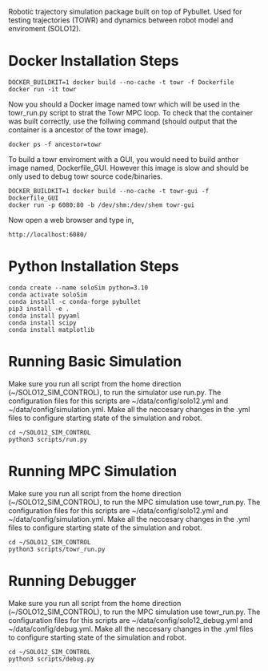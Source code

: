 Robotic trajectory simulation package built on top of Pybullet. Used for testing trajectories (TOWR) and dynamics between robot model and enviroment  (SOLO12).
# Docker Installation Steps #
```console
DOCKER_BUILDKIT=1 docker build --no-cache -t towr -f Dockerfile
docker run -it towr
```
Now you should a Docker image named towr which will be used in the towr_run.py script to strat the Towr MPC loop.
To check that the container was built correctly, use the follwing command (should output that the container is a ancestor of the towr image).
```console
docker ps -f ancestor=towr
```
To build a towr enviroment with a GUI, you would need to build anthor image named, Dockerfile_GUI. However this image is slow and should be only used to debug towr source code/binaries. 
```console
DOCKER_BUILDKIT=1 docker build --no-cache -t towr-gui -f Dockerfile_GUI
docker run -p 6080:80 -b /dev/shm:/dev/shem towr-gui
```
Now open a web browser and type in,
```
http://localhost:6080/
```
# Python Installation Steps #
```
conda create --name soloSim python=3.10
conda activate soloSim
conda install -c conda-forge pybullet
pip3 install -e .
conda install pyyaml
conda install scipy
conda install matplotlib
```
# Running Basic Simulation #
Make sure you run all script from the home direction (~/SOLO12_SIM_CONTROL), to run the simulator use run.py. The configuration files for this scripts are ~/data/config/solo12.yml and ~/data/config/simulation.yml. Make all the neccesary changes in the .yml files to configure starting state of the simulation and robot.
```
cd ~/SOLO12_SIM_CONTROL
python3 scripts/run.py

```

# Running MPC Simulation #
Make sure you run all script from the home direction (~/SOLO12_SIM_CONTROL), to run the MPC simulation use towr_run.py. The configuration files for this scripts are ~/data/config/solo12.yml and ~/data/config/simulation.yml. Make all the neccesary changes in the .yml files to configure starting state of the simulation and robot.
```
cd ~/SOLO12_SIM_CONTROL
python3 scripts/towr_run.py
```

# Running Debugger #
Make sure you run all script from the home direction (~/SOLO12_SIM_CONTROL), to run the MPC simulation use towr_run.py. The configuration files for this scripts are ~/data/config/solo12_debug.yml and ~/data/config/debug.yml. Make all the neccesary changes in the .yml files to configure starting state of the simulation and robot.
```
cd ~/SOLO12_SIM_CONTROL
python3 scripts/debug.py
```